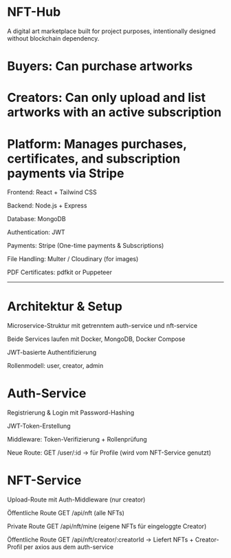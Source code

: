 # NFT-Hub

<!-- Goal: MVP -->

A digital art marketplace built for project purposes, intentionally designed without blockchain dependency.

# Buyers: Can purchase artworks

# Creators: Can only upload and list artworks with an active subscription

# Platform: Manages purchases, certificates, and subscription payments via Stripe

<!-- Tech Stack -->

Frontend: React + Tailwind CSS

Backend: Node.js + Express

Database: MongoDB

Authentication: JWT

Payments: Stripe (One-time payments & Subscriptions)

File Handling: Multer / Cloudinary (for images)

PDF Certificates: pdfkit or Puppeteer



___________________________________________________________________________________________________________


 <!-- Was ihr bereits erfolgreich gebaut habt: -->

# Architektur & Setup
Microservice-Struktur mit getrenntem auth-service und nft-service

Beide Services laufen mit Docker, MongoDB, Docker Compose

JWT-basierte Authentifizierung

Rollenmodell: user, creator, admin

# Auth-Service
Registrierung & Login mit Password-Hashing

JWT-Token-Erstellung

Middleware: Token-Verifizierung + Rollenprüfung

Neue Route: GET /user/:id → für Profile (wird vom NFT-Service genutzt)

# NFT-Service
Upload-Route mit Auth-Middleware (nur creator)

Öffentliche Route GET /api/nft (alle NFTs)

Private Route GET /api/nft/mine (eigene NFTs für eingeloggte Creator)

Öffentliche Route GET /api/nft/creator/:creatorId
→ Liefert NFTs + Creator-Profil per axios aus dem auth-service